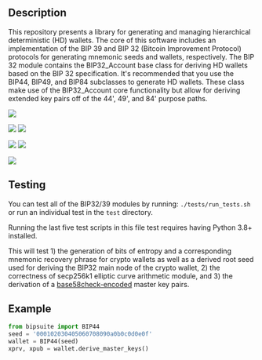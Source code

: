 ## Description
This repository presents a library for generating and managing hierarchical deterministic (HD) wallets. The core of this software includes an implementation of the BIP 39 and BIP 32 (Bitcoin Improvement Protocol) protocols for generating mnemonic seeds and wallets, respectively. The BIP 32 module contains the BIP32\_Account base class for deriving HD wallets based on the BIP 32 specification. It's recommended that you use the BIP44, BIP49, and BIP84 subclasses to generate HD wallets. These class make use of the BIP32\_Account core functionality but allow for deriving extended key pairs off of the 44', 49', and 84' purpose paths.

![](https://github.com/gavinbarrett/BIP39_Suite/workflows/Build/badge.svg)


![](https://github.com/gavinbarrett/BIP39_Suite/workflows/Mnemonic%20Generation/badge.svg)
![](https://github.com/gavinbarrett/BIP39_Suite/workflows/Seed%20Generation/badge.svg)


![](https://github.com/gavinbarrett/BIP39_Suite/workflows/Elliptic%20Point%20Addition/badge.svg)
![](https://github.com/gavinbarrett/BIP39_Suite/workflows/Elliptic%20Point%20Multiplication/badge.svg)

![](https://github.com/gavinbarrett/BIP39_Suite/workflows/BIP%20Test%20Vectors/badge.svg)

## Testing

You can test all of the BIP32/39 modules by running:
``./tests/run_tests.sh``
or run an individual test in the ``test`` directory. 

Running the last five test scripts in this file test requires having Python 3.8+ installed.

This will test 1) the generation of bits of entropy and a corresponding mnemonic recovery phrase for crypto wallets as well as a derived root seed used for deriving the BIP32 main node of the crypto wallet, 2) the correctness of secp256k1 elliptic curve arithmetic module, and 3) the derivation of a [base58check-encoded](https://en.bitcoin.it/wiki/Base58Check_encoding) master key pairs.

## Example

```python
from bipsuite import BIP44
seed = '000102030405060708090a0b0c0d0e0f'
wallet = BIP44(seed)
xprv, xpub = wallet.derive_master_keys()
```
